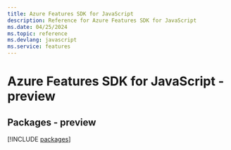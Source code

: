 ```yaml
---
title: Azure Features SDK for JavaScript
description: Reference for Azure Features SDK for JavaScript
ms.date: 04/25/2024
ms.topic: reference
ms.devlang: javascript
ms.service: features
---
```

# Azure Features SDK for JavaScript - preview
## Packages - preview
[!INCLUDE [packages](features-index.md)]